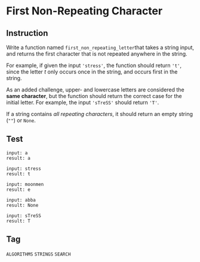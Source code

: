 # First Non-Repeating Character



## Instruction

Write a function named `first_non_repeating_letter`that takes a string input, and returns the first character that is not repeated anywhere in the string.

For example, if given the input `'stress'`, the function should return `'t'`, since the letter *t* only occurs once in the string, and occurs first in the string.

As an added challenge, upper- and lowercase letters are considered the **same character**, but the function should return the correct case for the initial letter. For example, the input `'sTreSS'` should return `'T'`.

If a string contains *all repeating characters*, it should return an empty string (`""`) or `None`.



## Test

```
input: a
result: a
```

```
input: stress
result: t
```

```
input: moonmen
result: e
```

```
input: abba
result: None
```

```
input: sTreSS
result: T
```



## Tag

``ALGORITHMS``  ``STRINGS``  ``SEARCH``